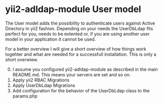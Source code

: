 # yii2-adldap-module User model

The User model adds the possibility to authenticate users against Active Directory in yii2 fashion.
Depending on your needs the UserDbLdap fits perfect for you, needs to be extented or, if you are using another user model in your application it cannot be used.

For a better overview I will give a short overview of how things work togehter and what are needed for a successfull installation.
This is only a short overwiew.

0. I assume you configured yii2-adldap-module as described in the main README.md. This means your servers are set and so on.
1. Apply yii2 RBAC Migrations
2. Apply UserDbLdap Migrations
3. Add configuration for the behavior of the UserDbLdap class to the params.php

